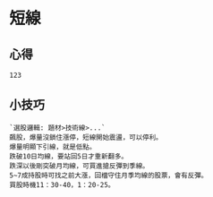 # 短線

## 心得
```
123
```

## 小技巧
```
`選股邏輯: 題材>技術線>...`
飆股，爆量沒鎖住漲停，短線開始震盪，可以停利。
爆量明顯下引線，就是低點。
跌破10日均線，要站回5日才重新翻多。
跌深以後剛突破月均線，可買進搶反彈到季線。
5~7成持股時可找之前大漲，回檔守住月季均線的股票，會有反彈。
買股時機11：30-40，1：20-25。
```

